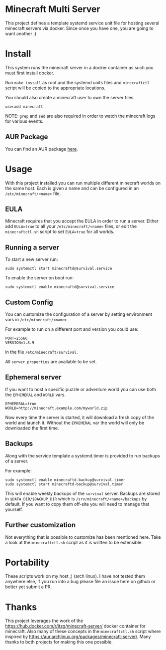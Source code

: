 # Minecraft Multi Server

This project defines a template systemd service unit file for hosting several minecraft servers via docker.
Since once you have one, you are going to want another ;)

# Install

This system runs the minecraft server in a docker container as such you must first install docker.

Run `make install` as root and the systemd units files and `minecraftctl` script will be copied to the appropriate locations.

You should also create a minecraft user to own the server files.

```
useradd minecraft
```

NOTE: `grep` and `sed` are also required in order to watch the minecraft logs for various events.

## AUR Package

You can find an AUR package [here](https://aur.archlinux.org/packages/minecraft-multi-server/).

# Usage

With this project installed you can run multiple different minecraft worlds on the same host.
Each is given a name and can be configured in an `/etc/minecraft/<name>` file.

## EULA

Minecraft requires that you accept the EULA in order to run a server.
Either add `EULA=true` to all your `/etc/minecraft/<name>` files, or edit the `minecraftctl.sh` script to set `EULA=true` for all worlds.

## Running a server

To start a new server run:

```
sudo systemctl start minecraftd@survival.service
```

To enable the server on boot run:

```
sudo systemctl enable minecraftd@survival.service
```

## Custom Config

You can customize the configuration of a server by setting environment vars in `/etc/minecraft/<name>`

For example to run on a different port and version you could use:

```
PORT=25566
VERSION=1.8.9
```

in the file `/etc/minecraft/survival`.

All `server.properties` are available to be set.

## Ephemeral server

If you want to host a specific puzzle or adventure world you can use both the `EPHEMERAL` and `WORLD` vars.

```
EPHEMERAL=true
WORLD=http://minecraft.example.com/myworld.zip
```

Now every time the server is started, it will download a fresh copy of the world and launch it.
Without the `EPHEMERAL` var the world will only be downloaded the first time.

## Backups

Along with the service template a systemd.timer is provided to run backups of a server.

For example:

```
sudo systemctl enable minecraftd-backup@survival.timer
sudo systemctl start minecraftd-backup@survival.timer
```

This will enable weekly backups of the `survival` server.
Backups are stored in `$DATA_DIR/$BACKUP_DIR` which is `/srv/minecraft/<name>/backups` by default.
If you want to copy them off-site you will need to manage that yourself.


## Further customization

Not everything that is possible to customize has been mentioned here.
Take a look at the `minecraftctl.sh` script as it is written to be extensible.

# Portability

These scripts work on my host ;) (arch linux).
I have not tested them anywhere else, if you run into a bug please file an issue here on github or better yet submit a PR.

# Thanks

This project leverages the work of the https://hub.docker.com/r/itzg/minecraft-server/ docker container for minecraft.
Also many of these concepts in the `minecraftctl.sh` script where inspired by https://aur.archlinux.org/packages/minecraft-server/.
Many thanks to both projects for making this one possible.

